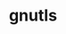 ---
title: "gnutls"
layout: cache
categories: [package, develop]
meta: {"versions": ["3.8.3"], "compilers": ["gcc@=10.2.1", "gcc@=7.5.0"], "oss": ["centos7", "ubuntu18.04"], "platforms": ["linux"], "targets": ["x86_64_v3"], "stacks": ["developer-tools", "developer-tools-manylinux2014", "root"], "num_specs": 10, "num_specs_by_stack": {"developer-tools-manylinux2014": 5, "root": 10, "developer-tools": 5}}
spec_details: [{"hash": "4ac2tepkaxnsnhxqbzc6d7vpleb5kzam", "compiler": "gcc@=10.2.1", "versions": ["3.8.3"], "os": "centos7", "platform": "linux", "target": "x86_64_v3", "variants": ["build_system=autotools", "~guile", "+zlib"], "stacks": ["developer-tools-manylinux2014", "root"], "size": "-", "tarball": "https://binaries.spack.io/develop/build_cache/linux-centos7-x86_64_v3/gcc-10.2.1/gnutls-3.8.3/linux-centos7-x86_64_v3-gcc-10.2.1-gnutls-3.8.3-4ac2tepkaxnsnhxqbzc6d7vpleb5kzam.spack"}, {"hash": "emj5nk32i75i7a5kdkz4buu5dwb4rexc", "compiler": "gcc@=10.2.1", "versions": ["3.8.3"], "os": "centos7", "platform": "linux", "target": "x86_64_v3", "variants": ["build_system=autotools", "~guile", "+zlib"], "stacks": ["developer-tools-manylinux2014", "root"], "size": "-", "tarball": "https://binaries.spack.io/develop/build_cache/linux-centos7-x86_64_v3/gcc-10.2.1/gnutls-3.8.3/linux-centos7-x86_64_v3-gcc-10.2.1-gnutls-3.8.3-emj5nk32i75i7a5kdkz4buu5dwb4rexc.spack"}, {"hash": "hmdmwvl3fjofhjrgfpjrrlzbuq322cw7", "compiler": "gcc@=10.2.1", "versions": ["3.8.3"], "os": "centos7", "platform": "linux", "target": "x86_64_v3", "variants": ["build_system=autotools", "~guile", "+zlib"], "stacks": ["developer-tools-manylinux2014", "root"], "size": "-", "tarball": "https://binaries.spack.io/develop/build_cache/linux-centos7-x86_64_v3/gcc-10.2.1/gnutls-3.8.3/linux-centos7-x86_64_v3-gcc-10.2.1-gnutls-3.8.3-hmdmwvl3fjofhjrgfpjrrlzbuq322cw7.spack"}, {"hash": "3o3ro6gsrhpl4th6t7nbxwtfrpkqpo2a", "compiler": "gcc@=10.2.1", "versions": ["3.8.3"], "os": "centos7", "platform": "linux", "target": "x86_64_v3", "variants": ["build_system=autotools", "~guile", "+zlib"], "stacks": ["developer-tools-manylinux2014", "root"], "size": "-", "tarball": "https://binaries.spack.io/develop/build_cache/linux-centos7-x86_64_v3/gcc-10.2.1/gnutls-3.8.3/linux-centos7-x86_64_v3-gcc-10.2.1-gnutls-3.8.3-3o3ro6gsrhpl4th6t7nbxwtfrpkqpo2a.spack"}, {"hash": "hoy6qd5k3famphk5qftoo5rukwcjzfmy", "compiler": "gcc@=10.2.1", "versions": ["3.8.3"], "os": "centos7", "platform": "linux", "target": "x86_64_v3", "variants": ["build_system=autotools", "~guile", "+zlib"], "stacks": ["developer-tools-manylinux2014", "root"], "size": "-", "tarball": "https://binaries.spack.io/develop/build_cache/linux-centos7-x86_64_v3/gcc-10.2.1/gnutls-3.8.3/linux-centos7-x86_64_v3-gcc-10.2.1-gnutls-3.8.3-hoy6qd5k3famphk5qftoo5rukwcjzfmy.spack"}, {"hash": "5dkxvbthm44le5hql7rddg445geh7mca", "compiler": "gcc@=7.5.0", "versions": ["3.8.3"], "os": "ubuntu18.04", "platform": "linux", "target": "x86_64_v3", "variants": ["build_system=autotools", "~guile", "+zlib"], "stacks": ["developer-tools", "root"], "size": "-", "tarball": "https://binaries.spack.io/develop/build_cache/linux-ubuntu18.04-x86_64_v3/gcc-7.5.0/gnutls-3.8.3/linux-ubuntu18.04-x86_64_v3-gcc-7.5.0-gnutls-3.8.3-5dkxvbthm44le5hql7rddg445geh7mca.spack"}, {"hash": "ok4vpfz3dvokbulyorguht3cunssvu7h", "compiler": "gcc@=7.5.0", "versions": ["3.8.3"], "os": "ubuntu18.04", "platform": "linux", "target": "x86_64_v3", "variants": ["build_system=autotools", "~guile", "+zlib"], "stacks": ["developer-tools", "root"], "size": "-", "tarball": "https://binaries.spack.io/develop/build_cache/linux-ubuntu18.04-x86_64_v3/gcc-7.5.0/gnutls-3.8.3/linux-ubuntu18.04-x86_64_v3-gcc-7.5.0-gnutls-3.8.3-ok4vpfz3dvokbulyorguht3cunssvu7h.spack"}, {"hash": "73x647efuph2b2pqwbg7raifiyhd7cg2", "compiler": "gcc@=7.5.0", "versions": ["3.8.3"], "os": "ubuntu18.04", "platform": "linux", "target": "x86_64_v3", "variants": ["build_system=autotools", "~guile", "+zlib"], "stacks": ["developer-tools", "root"], "size": "-", "tarball": "https://binaries.spack.io/develop/build_cache/linux-ubuntu18.04-x86_64_v3/gcc-7.5.0/gnutls-3.8.3/linux-ubuntu18.04-x86_64_v3-gcc-7.5.0-gnutls-3.8.3-73x647efuph2b2pqwbg7raifiyhd7cg2.spack"}, {"hash": "logguvu2khcvzdk7h44xpdnfwfgpefxx", "compiler": "gcc@=7.5.0", "versions": ["3.8.3"], "os": "ubuntu18.04", "platform": "linux", "target": "x86_64_v3", "variants": ["build_system=autotools", "~guile", "+zlib"], "stacks": ["developer-tools", "root"], "size": "-", "tarball": "https://binaries.spack.io/develop/build_cache/linux-ubuntu18.04-x86_64_v3/gcc-7.5.0/gnutls-3.8.3/linux-ubuntu18.04-x86_64_v3-gcc-7.5.0-gnutls-3.8.3-logguvu2khcvzdk7h44xpdnfwfgpefxx.spack"}, {"hash": "6g57x6vfiv3ktj2vjhm5fopsocrqrwsc", "compiler": "gcc@=7.5.0", "versions": ["3.8.3"], "os": "ubuntu18.04", "platform": "linux", "target": "x86_64_v3", "variants": ["build_system=autotools", "~guile", "+zlib"], "stacks": ["developer-tools", "root"], "size": "-", "tarball": "https://binaries.spack.io/develop/build_cache/linux-ubuntu18.04-x86_64_v3/gcc-7.5.0/gnutls-3.8.3/linux-ubuntu18.04-x86_64_v3-gcc-7.5.0-gnutls-3.8.3-6g57x6vfiv3ktj2vjhm5fopsocrqrwsc.spack"}]
---